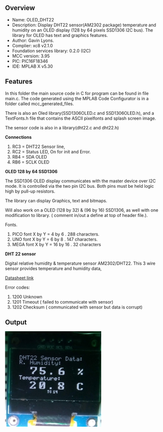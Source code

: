 Overview
--------------------------------------------
* Name: OLED_DHT22
* Description: Display DHT22 sensor(AM2302 package) temperature and humidity on an
  OLED display (128 by 64 pixels SSD1306 I2C bus). The library for OLED has text and graphics features.
* Author: Gavin Lyons.
* Complier: xc8 v2.1.0
* Foundation services library: 0.2.0 (I2C)
* MCC version: 3.95
* PIC: PIC16F18346
* IDE:  MPLAB X v5.30
  
Features
----------------------

In this folder the main source code in C for program can be found in file main.c.
The code generated using the MPLAB Code Configurator is in a folder called mcc_generated_files. 

There is also an Oled library(SSD1306OLED.c and SSD1306OLED.h),
and a TextFonts.h file that contains the ASCII pixelfonts and splash screen image.

The sensor code is also in a library(dht22.c and dht22.h)

**Connections**

1. RC3 = DHT22 Sensor line,
2. RC2 = Status LED, On for init and Error.  
3. RB4 = SDA OLED
4. RB6 = SCLK OLED

**OLED 128 by 64 SSD1306**

The SSD1306 OLED display communicates with the master device over I2C mode.
It is controlled via the two pin I2C bus. Both pins must be held logic high by pull-up resistors. 

The library can  display Graphics, text and bitmaps.

 Will also work on a  OLED (128 by 32) & (96 by 16) SSD1306, as well with one modification to library.
( comment in/out a define at top of header file.). 

Fonts. 

1. PICO font X by Y  = 4 by 6 . 288 characters.
2. UNO font X by Y = 6 by 8 . 147 characters.
3. MEGA font X by Y  = 16 by 16 . 32 characters

**DHT 22 sensor**

Digital relative humidity & temperature sensor AM2302/DHT22.
This 3 wire sensor provides temperature and humidity data, 

[Datasheet link](https://www.sparkfun.com/datasheets/Sensors/Temperature/DHT22.pdf)

Error codes:

1. 1200 Unknown
2. 1201 Timeout  ( failed to communicate with sensor)
3. 1202 Checksum ( communicated with sensor but data is corrupt) 


Output
-----------------------
![ output ](https://github.com/gavinlyonsrepo/pic_16F18346_projects/blob/master/images/output4.jpg)

